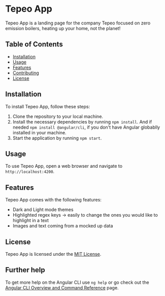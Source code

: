# Tepeo App

Tepeo App is a landing page for the company Tepeo focused on zero emission boilers, heating up your home, not the planet!

## Table of Contents

- [Installation](#installation)
- [Usage](#usage)
- [Features](#features)
- [Contributing](#contributing)
- [License](#license)

## Installation

To install Tepeo App, follow these steps:

1. Clone the repository to your local machine.
2. Install the necessary dependencies by running `npm install`. And if needed `npm install @angular/cli`, if you don't have Angular globablly installed in your machine.
3. Start the application by running `npm start`.

## Usage

To use Tepeo App, open a web browser and navigate to `http://localhost:4200`. 

## Features

Tepeo App comes with the following features:

- Dark and Light mode themes
- Highlighted regex keys -> easily to change the ones you would like to highlight in a text
- Images and text coming from a mocked up data

## License

Tepeo App is licensed under the [MIT License](LICENSE).

## Further help

To get more help on the Angular CLI use `ng help` or go check out the [Angular CLI Overview and Command Reference](https://angular.io/cli) page.
